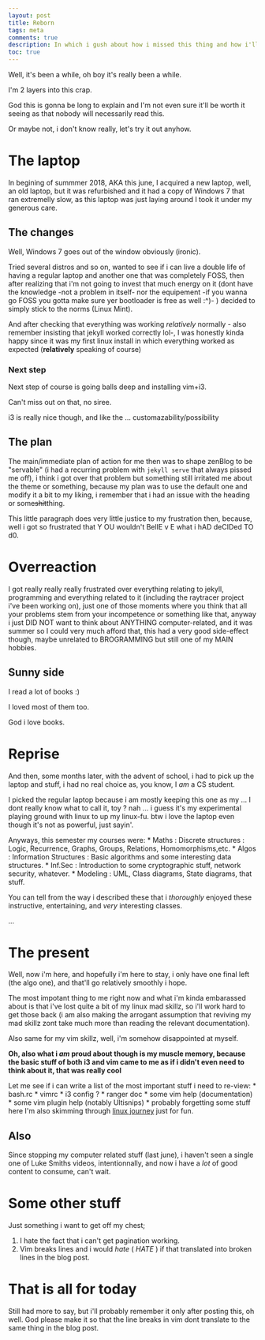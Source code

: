 ```yaml
---
layout: post
title: Reborn
tags: meta
comments: true
description: In which i gush about how i missed this thing and how i'll try to be more consistent.
toc: true
---
```


Well, it's been a while, oh boy it's really been a while.

I'm 2 layers into this crap.

God this is gonna be long to explain and I'm not even sure it'll be worth it seeing as that nobody
will necessarily read this.

Or maybe not, i don't know really, let's try it out anyhow.


# The laptop #
In begining of summmer 2018, AKA this june, I acquired a new laptop, well, an old laptop, but it was
refurbished and it had a copy of Windows 7 that ran extremelly slow, as this laptop was just laying
around I took it under my generous care.

## The changes ##
Well, Windows 7 goes out of the window obviously (ironic).

Tried several distros and so on, wanted to see if i can live a double life of having a regular
laptop and another one that was completely FOSS, then after realizing that i'm not going to invest
that much energy on it (dont have the knowledge -not a problem in itself- nor the equipement -if you
wanna go FOSS you gotta make sure yer bootloader is free as well :^)- ) decided to simply stick to
the norms (Linux Mint).

And after checking that everything was working *relatively* normally - also remember insisting that
jekyll worked correctly lol-, I was honestly kinda happy since it was my first linux install in
which everything worked as expected (__relatively__ speaking of course)

### Next step ###

Next step of course is going balls deep and installing vim+i3.

Can't miss out on that, no siree.

i3 is really nice though, and like the ... customazability/possibility 

## The plan ##

The main/immediate plan of action for me then was to shape zenBlog to be "servable" (i had a
recurring problem with `jekyll serve` that always pissed me off), i think i got over that problem
but something still irritated me about the theme or something, because my plan was to use the
default one and modify it a bit to my liking, i remember that i had an issue with the heading or
some~~shit~~thing.

This little paragraph does very little justice to my frustration then, because, well i got so
frustrated that Y OU  wouldn't BelIE v E   what i hAD deCIDed TO d0.

# Overreaction #

I got really really really frustrated over everything relating to jekyll, programming and everything
related to it (including the raytracer project i've been working on), just one of those moments
where you think that all your problems stem from your incompetence or something like that, anyway i
just DID NOT want to think about ANYTHING computer-related, and it was summer so I could very much
afford that, this had a very good side-effect though, maybe unrelated to BROGRAMMING but still one
of my MAIN hobbies.

## Sunny side ##

I read a lot of books :)

I loved most of them too.

God i love books.

# Reprise #

And then, some months later, with the advent of school, i had to pick up the laptop and stuff, i had
no real choice as, you know, I *am* a CS student.

I picked the regular laptop because i am mostly keeping this one as my ... I dont really know what
to call it, toy ? nah ... i guess it's my experimental playing ground with linux to up my linux-fu.
btw i love the laptop even though it's not as powerful, just sayin'.

Anyways, this semester my courses were:
    * Maths : Discrete structures : Logic, Recurrence, Graphs, Groups, Relations, Homomorphisms,etc.
    * Algos : Information Structures : Basic algorithms and some interesting data structures.
    * Inf.Sec : Introduction to some cryptographic stuff, network security, whatever.
    * Modeling : UML, Class diagrams, State diagrams, that stuff.

You can tell from the way i described these that i *thoroughly* enjoyed these instructive,
entertaining, and *very* interesting classes.

...


# The present #

Well, now i'm here, and hopefully i'm here to stay, i only have one final left (the algo one), and
that'll go relatively smoothly i hope.

The most impotant thing to me right now and what i'm kinda embarassed about is that i've lost quite
a bit of my linux mad skillz, so i'll work hard to get those back (i am also making the arrogant
assumption that reviving my mad skillz zont take much more than reading the relevant documentation).

Also same for my vim skillz, well, i'm somehow disappointed at myself.

**Oh, also what i *am* proud about though is my muscle memory, because the basic stuff of both i3
and vim came to me as if i didn't even need to think about it, that was really cool**


Let me see if i can write a list of the most important stuff i need to re-view:
    * bash.rc
    * vimrc
    * i3 config ?
    * ranger doc
    * some vim help (documentation)
    * some vim plugin help (notably Ultisnips)
    * probably forgetting some stuff here
I'm also skimming through [linux journey](http://www.linuxjourney.com) just for fun.

## Also ##

Since stopping my computer related stuff (last june), i haven't seen a single one of Luke Smiths
videos, intentionnally, and now i have a *lot* of good content to consume, can't wait.

# Some other stuff #

Just something i want to get off my chest;
1. I hate the fact that i can't get pagination working.
2. Vim breaks lines and i would *hate* ( *HATE* ) if that translated into broken lines in the blog
   post.


# That is all for today #

Still had more to say, but i'll probably remember it only after posting this, oh well.
God please make it so that the line breaks in vim dont translate to the same thing in the blog post.
